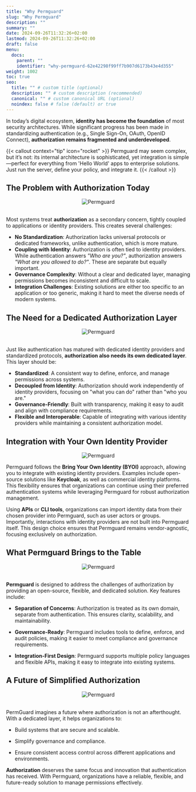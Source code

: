 ```yaml
---
title: "Why Permguard"
slug: "Why Permguard"
description: ""
summary: ""
date: 2024-09-26T11:32:26+02:00
lastmod: 2024-09-26T11:32:26+02:00
draft: false
menu:
  docs:
    parent: ""
    identifier: "why-permguard-62e42298f99ff7b907d6173b43e4d355"
weight: 1002
toc: true
seo:
  title: "" # custom title (optional)
  description: "" # custom description (recommended)
  canonical: "" # custom canonical URL (optional)
  noindex: false # false (default) or true
---
```

In today’s digital ecosystem, **identity has become the foundation** of most security architectures. While significant progress has been made in standardizing authentication (e.g., Single Sign-On, OAuth, OpenID Connect), **authorization remains fragmented and underdeveloped**.

{{< callout context="tip" icon="rocket" >}}
Permguard may seem complex, but it’s not: its internal architecture is sophisticated, yet integration is simple—perfect for everything from 'Hello World' apps to enterprise solutions. Just run the server, define your policy, and integrate it.
{{< /callout >}}

## The Problem with Authorization Today

<div style="text-align: center">
  <img alt="Permguard" src="/images/diagrams/d22.webp"/>
</div><br/>

Most systems treat **authorization** as a secondary concern, tightly coupled to applications or identity providers. This creates several challenges:

- **No Standardization**: Authorization lacks universal protocols or dedicated frameworks, unlike authentication, which is more mature.
- **Coupling with Identity**: Authorization is often tied to identity providers. While authentication answers *"Who are you?"*, authorization answers *"What are you allowed to do?"*. These are separate but equally important.
- **Governance Complexity**: Without a clear and dedicated layer, managing permissions becomes inconsistent and difficult to scale.
- **Integration Challenges**: Existing solutions are either too specific to an application or too generic, making it hard to meet the diverse needs of modern systems.

## The Need for a Dedicated Authorization Layer

<div style="text-align: center">
  <img alt="Permguard" src="/images/diagrams/d8.webp"/>
</div><br/>

Just like authentication has matured with dedicated identity providers and standardized protocols, **authorization also needs its own dedicated layer**. This layer should be:

- **Standardized**: A consistent way to define, enforce, and manage permissions across systems.
- **Decoupled from Identity**: Authorization should work independently of identity providers, focusing on "what you can do" rather than "who you are."
- **Governance-Friendly**: Built with transparency, making it easy to audit and align with compliance requirements.
- **Flexible and Interoperable**: Capable of integrating with various identity providers while maintaining a consistent authorization model.

## Integration with Your Own Identity Provider

<div style="text-align: center">
  <img alt="Permguard" src="/images/diagrams/d11.webp"/>
</div>

Permguard follows the **Bring Your Own Identity (BYOI)** approach, allowing you to integrate with existing identity providers. Examples include open-source solutions like **Keycloak**, as well as commercial identity platforms. This flexibility ensures that organizations can continue using their preferred authentication systems while leveraging Permguard for robust authorization management.

Using **APIs** or **CLI tools**, organizations can import identity data from their chosen provider into Permguard, such as user actors or groups. Importantly, interactions with identity providers are not built into Permguard itself. This design choice ensures that Permguard remains vendor-agnostic, focusing exclusively on authorization.

## What Permguard Brings to the Table

<div style="text-align: center">
  <img alt="Permguard" src="/images/diagrams/d9.webp"/>
</div><br/>

**Permguard** is designed to address the challenges of authorization by providing an open-source, flexible, and dedicated solution. Key features include:

- **Separation of Concerns**: Authorization is treated as its own domain, separate from authentication. This ensures clarity, scalability, and maintainability.

- **Governance-Ready**: Permguard includes tools to define, enforce, and audit policies, making it easier to meet compliance and governance requirements.

- **Integration-First Design**: Permguard supports multiple policy languages and flexible APIs, making it easy to integrate into existing systems.

## A Future of Simplified Authorization

<div style="text-align: center">
  <img alt="Permguard" src="/images/diagrams/d12.webp"/>
</div><br/>

PermGuard imagines a future where authorization is not an afterthought. With a dedicated layer, it helps organizations to:

- Build systems that are secure and scalable.

- Simplify governance and compliance.

- Ensure consistent access control across different applications and environments.

**Authorization** deserves the same focus and innovation that authentication has received. With Permguard, organizations have a reliable, flexible, and future-ready solution to manage permissions effectively.
